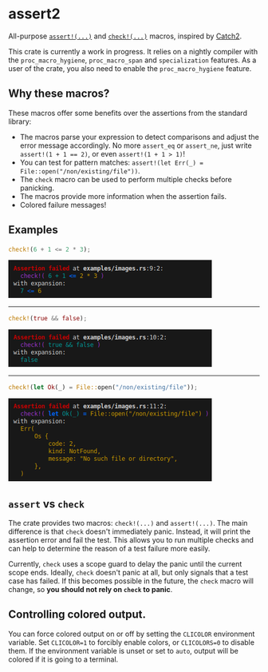 # assert2

All-purpose [`assert!(...)`](https://docs.rs/assert2/latest/assert2/macro.assert.html) and [`check!(...)`](https://docs.rs/assert2/latest/assert2/macro.check.html) macros, inspired by [Catch2](https://github.com/catchorg/Catch2).

This crate is currently a work in progress.
It relies on a nightly compiler with the `proc_macro_hygiene`, `proc_macro_span` and `specialization` features.
As a user of the crate, you also need to enable the `proc_macro_hygiene` feature.

## Why these macros?

These macros offer some benefits over the assertions from the standard library:
  * The macros parse your expression to detect comparisons and adjust the error message accordingly.
    No more `assert_eq` or `assert_ne`, just write `assert!(1 + 1 == 2)`, or even `assert!(1 + 1 > 1)`!
  * You can test for pattern matches: `assert!(let Err(_) = File::open("/non/existing/file"))`.
  * The `check` macro can be used to perform multiple checks before panicking.
  * The macros provide more information when the assertion fails.
  * Colored failure messages!


## Examples

```rust
check!(6 + 1 <= 2 * 3);
```

![Assertion error](https://github.com/de-vri-es/assert2-rs/raw/406f0d065e56db6e3f94c6e2d34b0f2c5b8f0f9f/binary-operator.png)

----------

```rust
check!(true && false);
```

![Assertion error](https://github.com/de-vri-es/assert2-rs/raw/406f0d065e56db6e3f94c6e2d34b0f2c5b8f0f9f/boolean-expression.png)

----------

```rust
check!(let Ok(_) = File::open("/non/existing/file"));
```

![Assertion error](https://github.com/de-vri-es/assert2-rs/raw/406f0d065e56db6e3f94c6e2d34b0f2c5b8f0f9f/pattern-match.png)

## `assert` vs `check`
The crate provides two macros: `check!(...)` and `assert!(...)`.
The main difference is that `check` doesn't immediately panic.
Instead, it will print the assertion error and fail the test.
This allows you to run multiple checks and can help to determine the reason of a test failure more easily.

Currently, `check` uses a scope guard to delay the panic until the current scope ends.
Ideally, `check` doesn't panic at all, but only signals that a test case has failed.
If this becomes possible in the future, the `check` macro will change, so **you should not rely on `check` to panic**.

## Controlling colored output.

You can force colored output on or off by setting the `CLICOLOR` environment variable.
Set `CLICOLOR=1` to forcibly enable colors, or `CLICOLORS=0` to disable them.
If the environment variable is unset or set to `auto`, output will be colored if it is going to a terminal.
